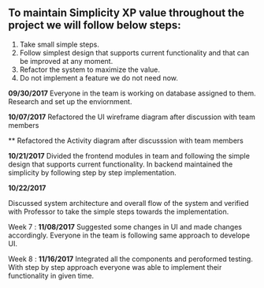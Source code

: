 ## To maintain Simplicity XP value throughout the project we will follow below steps:

1. Take small simple steps.
2. Follow simplest design that supports current functionality and that can be improved at any moment.
3. Refactor the system to maximize the value.
4. Do not implement a feature we do not need now.

**09/30/2017**
Everyone in the team is working on database assigned to them. Research and set up the enviornment.

**10/07/2017**
Refactored the UI wireframe diagram after discussion with team members

**
Refactored the Activity diagram after discusssion with team members

**10/21/2017**
Divided the frontend modules in team and following the simple design that supports current functionality. 
In backend maintained the simplicity by following step by step implementation.

**10/22/2017**

Discussed system architecture and overall flow of the system and verified with Professor to take the simple steps towards the implementation. 

Week 7 : **11/08/2017**
Suggested some changes in UI and made changes accordingly. Everyone in the team is following same approach to develope UI.

Week 8 : **11/16/2017**
Integrated all the components and peroformed testing. With step by step approach everyone was able to implement their functionality in given time.
